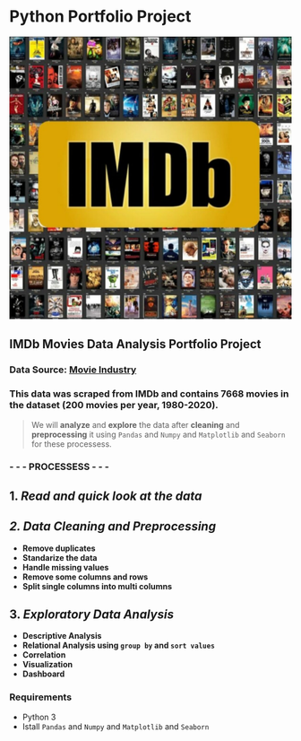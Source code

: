 # Python Portfolio Project

![IMDb](imdb.jpg)

## IMDb Movies Data Analysis Portfolio Project

### Data Source: [Movie Industry](https://www.kaggle.com/datasets/danielgrijalvas/movies)
### This data was scraped from IMDb and contains 7668 movies in the dataset (200 movies per year, 1980-2020).

> We will **analyze** and **explore** the data after **cleaning** and **preprocessing** it using `Pandas` and `Numpy` and `Matplotlib` and `Seaborn` for these processess.

### - - - PROCESSESS  - - -

## 1. *Read and quick look at the data*

## *2. Data Cleaning and Preprocessing*
* **Remove duplicates**
* **Standarize the data**
* **Handle missing values**
* **Remove some columns and rows**
* **Split single columns into multi columns**

## 3. *Exploratory Data Analysis*
* **Descriptive Analysis**
* **Relational Analysis using `group by` and `sort values`**
* **Correlation**
* **Visualization**
* **Dashboard**

### Requirements
* Python 3
* Istall `Pandas` and `Numpy` and `Matplotlib` and `Seaborn`